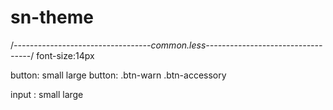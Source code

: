 # sn-theme
/*----------------------------------common.less----------------------------------*/
font-size:14px

button: small large
button: .btn-warn .btn-accessory

input :  small large

